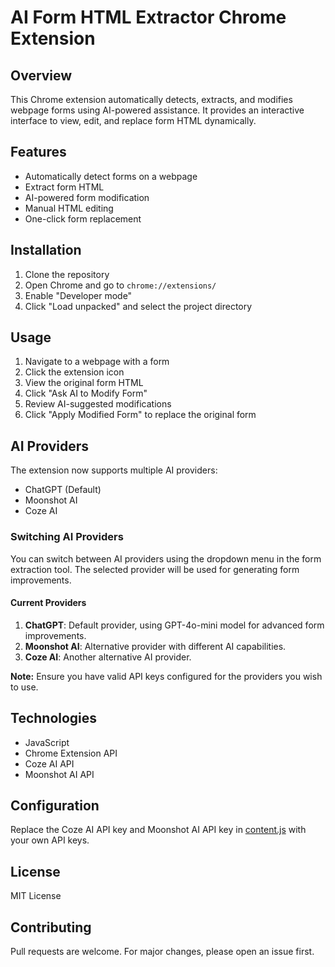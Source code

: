 # AI Form HTML Extractor Chrome Extension

## Overview
This Chrome extension automatically detects, extracts, and modifies webpage forms using AI-powered assistance. It provides an interactive interface to view, edit, and replace form HTML dynamically.

## Features
- Automatically detect forms on a webpage
- Extract form HTML
- AI-powered form modification
- Manual HTML editing
- One-click form replacement

## Installation
1. Clone the repository
2. Open Chrome and go to `chrome://extensions/`
3. Enable "Developer mode"
4. Click "Load unpacked" and select the project directory

## Usage
1. Navigate to a webpage with a form
2. Click the extension icon
3. View the original form HTML
4. Click "Ask AI to Modify Form"
5. Review AI-suggested modifications
6. Click "Apply Modified Form" to replace the original form

## AI Providers

The extension now supports multiple AI providers:
- ChatGPT (Default)
- Moonshot AI
- Coze AI

### Switching AI Providers
You can switch between AI providers using the dropdown menu in the form extraction tool. The selected provider will be used for generating form improvements.

#### Current Providers
1. **ChatGPT**: Default provider, using GPT-4o-mini model for advanced form improvements.
2. **Moonshot AI**: Alternative provider with different AI capabilities.
3. **Coze AI**: Another alternative AI provider.

**Note:** Ensure you have valid API keys configured for the providers you wish to use.

## Technologies
- JavaScript
- Chrome Extension API
- Coze AI API
- Moonshot AI API

## Configuration
Replace the Coze AI API key and Moonshot AI API key in [content.js](cci:7://file:///Users/event/Documents/git-files/Chrome-Plugins/ai-form-change/content.js:0:0-0:0) with your own API keys.

## License
MIT License

## Contributing
Pull requests are welcome. For major changes, please open an issue first.